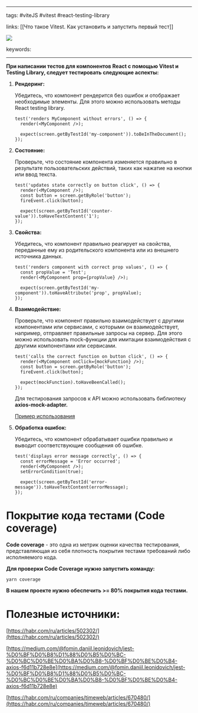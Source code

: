 ____

tags: #viteJS #vitest #react-testing-library 

links: [[Что такое Vitest. Как установить и запустить первый тест]]

![](https://www.youtube.com/watch?v=sjdMBJ72M4s)

keywords:

_____

**При написании тестов для компонентов React с помощью Vitest и Testing Library, следует тестировать следующие аспекты:**

1. **Рендеринг:**
    
    Убедитесь, что компонент рендерится без ошибок и отображает необходимые элементы. Для этого можно использовать методы React testing library.
    
    ```
    test('renders MyComponent without errors', () => {
      render(<MyComponent />);
      
      expect(screen.getByTestId('my-component')).toBeInTheDocument();
    });
    ```
    
2. **Состояние:**
    
    Проверьте, что состояние компонента изменяется правильно в результате пользовательских действий, таких как нажатие на кнопки или ввод текста.
    
    ```
    test('updates state correctly on button click', () => {
      render(<MyComponent />);
      const button = screen.getByRole('button');
      fireEvent.click(button);
      
      expect(screen.getByTestId('counter-value')).toHaveTextContent('1');
    });
    ```
    
3. **Свойства:**
    
    Убедитесь, что компонент правильно реагирует на свойства, переданные ему из родительского компонента или из внешнего источника данных.
    
    ```
    test('renders component with correct prop values', () => {
      const propValue = 'Test';
      render(<MyComponent prop={propValue} />);
      
      expect(screen.getByTestId('my-component')).toHaveAttribute('prop', propValue);
    });
    ```
    
4. **Взаимодействие:**
    
    Проверьте, что компонент правильно взаимодействует с другими компонентами или сервисами, с которыми он взаимодействует, например, отправляет правильные запросы на сервер. Для этого можно использовать mock-функции для имитации взаимодействия с другими компонентами или сервисами.
    
    ```
    test('calls the correct function on button click', () => {
      render(<MyComponent onClick={mockFunction} />);
      const button = screen.getByRole('button');
      fireEvent.click(button);
      
      expect(mockFunction).toHaveBeenCalled();
    });
    ```
    
    Для тестирования запросов к API можно использовать библиотеку **axios-mock-adapter.**
    
    [Пример использования](https://medium.com/@fomin.daniil.leonidovich/jest-%D0%BF%D0%B8%D1%88%D0%B5%D0%BC-%D0%BC%D0%BE%D0%BA%D0%B8-%D0%BF%D0%BE%D0%B4-axios-f6d11b728e8e)
    
5. **Обработка ошибок:**
    
    Убедитесь, что компонент обрабатывает ошибки правильно и выводит соответствующие сообщения об ошибке.
    
    ```
    test('displays error message correctly', () => {
      const errorMessage = 'Error occurred';
      render(<MyComponent />);
      setErrorCondition(true);
      
      expect(screen.getByTestId('error-message')).toHaveTextContent(errorMessage);
    });
    ```
    

# [](#%D0%BF%D0%BE%D0%BA%D1%80%D1%8B%D1%82%D0%B8%D0%B5-%D0%BA%D0%BE%D0%B4%D0%B0-%D1%82%D0%B5%D1%81%D1%82%D0%B0%D0%BC%D0%B8-code-coverage)Покрытие кода тестами (Code coverage)

**Code coverage** - это одна из метрик оценки качества тестирования, представляющая из себя плотность покрытия тестами требований либо исполняемого кода.

**Для проверки Code Coverage нужно запустить команду:**

`yarn coverage`

**В нашем проекте нужно обеспечить >= 80% покрытия кода тестами.**

# [](#%D0%BF%D0%BE%D0%BB%D0%B5%D0%B7%D0%BD%D1%8B%D0%B5-%D0%B8%D1%81%D1%82%D0%BE%D1%87%D0%BD%D0%B8%D0%BA%D0%B8)**Полезные источники:**

[https://habr.com/ru/articles/502302/](https://habr.com/ru/articles/502302/)

[https://medium.com/@fomin.daniil.leonidovich/jest-%D0%BF%D0%B8%D1%88%D0%B5%D0%BC-%D0%BC%D0%BE%D0%BA%D0%B8-%D0%BF%D0%BE%D0%B4-axios-f6d11b728e8e](https://medium.com/@fomin.daniil.leonidovich/jest-%D0%BF%D0%B8%D1%88%D0%B5%D0%BC-%D0%BC%D0%BE%D0%BA%D0%B8-%D0%BF%D0%BE%D0%B4-axios-f6d11b728e8e)

[https://habr.com/ru/companies/timeweb/articles/670480/](https://habr.com/ru/companies/timeweb/articles/670480/)
